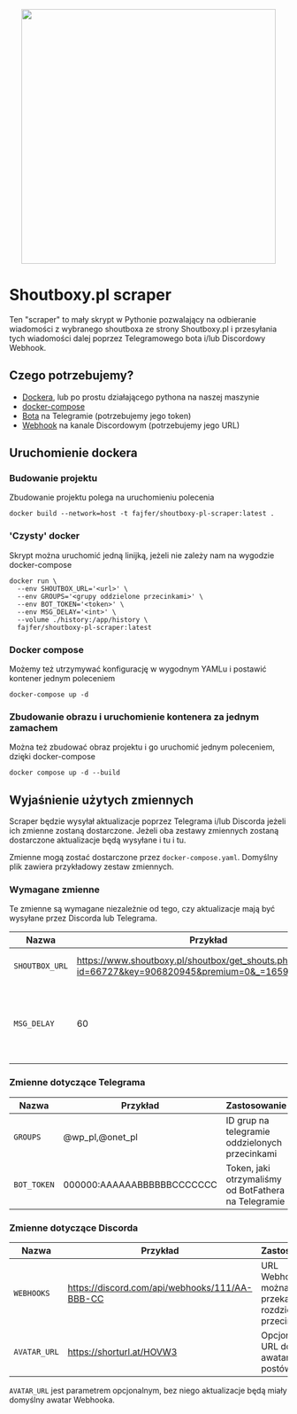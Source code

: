 <div align="center">
<img width="460" src="https://raw.githubusercontent.com/fajfer/shoutboxy-pl-scraper/main/assets/logo.jpg">
</div>

# Shoutboxy.pl scraper #

Ten "scraper" to mały skrypt w Pythonie pozwalający na odbieranie wiadomości z wybranego shoutboxa ze strony Shoutboxy.pl i przesyłania tych wiadomości dalej poprzez Telegramowego bota i/lub Discordowy Webhook.

## Czego potrzebujemy? ##

- [Dockera](https://docs.docker.com/get-docker/), lub po prostu działającego pythona na naszej maszynie
- [docker-compose](https://docs.docker.com/compose/install/)
- [Bota](https://docs.microsoft.com/en-us/azure/bot-service/bot-service-channel-connect-telegram?view=azure-bot-service-4.0) na Telegramie (potrzebujemy jego token)
- [Webhook](https://discord.com/developers/docs/resources/webhook) na kanale Discordowym (potrzebujemy jego URL)

## Uruchomienie dockera ##

### Budowanie projektu  ###

Zbudowanie projektu polega na uruchomieniu polecenia

```console
docker build --network=host -t fajfer/shoutboxy-pl-scraper:latest .
```

### 'Czysty' docker ###

Skrypt można uruchomić jedną linijką, jeżeli nie zależy nam na wygodzie docker-compose

```console
docker run \
  --env SHOUTBOX_URL='<url>' \
  --env GROUPS='<grupy oddzielone przecinkami>' \
  --env BOT_TOKEN='<token>' \
  --env MSG_DELAY='<int>' \
  --volume ./history:/app/history \
  fajfer/shoutboxy-pl-scraper:latest
```

### Docker compose ###

Możemy też utrzymywać konfigurację w wygodnym YAMLu i postawić kontener jednym poleceniem

```console
docker-compose up -d
```

### Zbudowanie obrazu i uruchomienie kontenera za jednym zamachem

Można też zbudować obraz projektu i go uruchomić jednym poleceniem, dzięki docker-compose

```console
docker compose up -d --build
```

## Wyjaśnienie użytych zmiennych ##

Scraper będzie wysyłał aktualizacje poprzez Telegrama i/lub Discorda jeżeli ich zmienne zostaną dostarczone.
Jeżeli oba zestawy zmiennych zostaną dostarczone aktualizacje będą wysyłane i tu i tu.

Zmienne mogą zostać dostarczone przez `docker-compose.yaml`.
Domyślny plik zawiera przykładowy zestaw zmiennych.

### Wymagane zmienne ###

Te zmienne są wymagane niezależnie od tego, czy aktualizacje mają być wysyłane przez Discorda lub Telegrama.

| Nazwa          | Przykład  |  Zastosowanie  |
|----------------|-----------|----------------|
| `SHOUTBOX_URL` | https://www.shoutboxy.pl/shoutbox/get_shouts.php?id=66727&key=906820945&premium=0&_=1659272531592 | Adres URL wybranego shoutboxa |
| `MSG_DELAY`    | 60                         | Zmianna odpowiadająca liczbie sekund zanim zostanie odpytany endpoint `SHOUTBOX_URL` |

### Zmienne dotyczące Telegrama ###

| Nazwa          | Przykład  |  Zastosowanie  |
|----------------|-----------|----------------|
| `GROUPS`       | @wp_pl,@onet_pl            | ID grup na telegramie oddzielonych przecinkami |
| `BOT_TOKEN`    | 000000:AAAAAABBBBBBCCCCCCC | Token, jaki otrzymaliśmy od BotFathera na Telegramie |

### Zmienne dotyczące Discorda ###

| Nazwa          | Przykład  |  Zastosowanie                      |
|----------------|-----------|------------------------------------|
| `WEBHOOKS`     | https://discord.com/api/webhooks/111/AA-BBB-CC | URL Webhooków, można przekazać kila rozdzielonych przecinkami |
| `AVATAR_URL`   | https://shorturl.at/HOVW3                      | Opcjonalny URL do awatara postów |

`AVATAR_URL` jest parametrem opcjonalnym, bez niego aktualizacje będą miały domyślny awatar Webhooka.